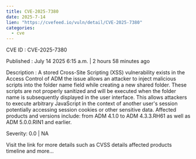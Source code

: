 ```yaml
--- 
title: CVE-2025-7380
date: 2025-7-14
lien: "https://cvefeed.io/vuln/detail/CVE-2025-7380"
categories:
  - cve
---
```


CVE ID : CVE-2025-7380

Published :  July 14
2025
6:15 a.m. | 2 hours
58 minutes ago

Description : A stored Cross-Site Scripting (XSS) vulnerability exists in the Access Control of ADM
the issue allows an attacker to inject malicious scripts into the folder name field while creating a new shared folder. These scripts are not properly sanitized and will be executed when the folder name is subsequently displayed in the user interface. This allows attackers to execute arbitrary JavaScript in the context of another user's session
potentially accessing session cookies or other sensitive data.
Affected products and versions include: from ADM 4.1.0 to ADM 4.3.3.RH61 as well as ADM 5.0.0.RIN1 and earlier.

Severity: 0.0 | NA

Visit the link for more details
such as CVSS details
affected products
timeline
and more...
